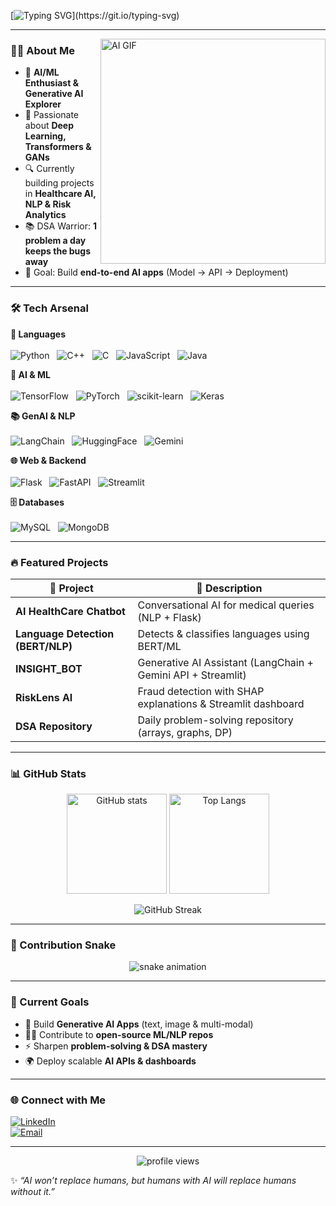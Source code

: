 <!-- Typing animation -->
[![Typing SVG](https://readme-typing-svg.demolab.com?font=Fira+Code&size=26&pause=1000&color=00F779&width=650&lines=Hi+%F0%9F%91%8B%2C+I'm+Vivek+Marri!;AI+%26+ML+Enthusiast+%F0%9F%A4%96;Generative+AI+Explorer+%F0%9F%9A%80;DSA+Problem+Solver+%F0%9F%92%BB;Building+AI+Apps+that+Matter!)](https://git.io/typing-svg)

---

<img align="right" alt="AI GIF" src="https://media.giphy.com/media/QTfX9Ejfra3ZmNxh6B/giphy.gif" width="360"/>

### 👨‍💻 About Me  

- 🤖 **AI/ML Enthusiast & Generative AI Explorer**  
- 🧠 Passionate about **Deep Learning, Transformers & GANs**  
- 🔍 Currently building projects in **Healthcare AI, NLP & Risk Analytics**  
- 📚 DSA Warrior: **1 problem a day keeps the bugs away**  
- 🎯 Goal: Build **end-to-end AI apps** (Model → API → Deployment)  

---
### 🛠️ Tech Arsenal  

<p align="center">

<!-- Languages -->
<b>🚀 Languages</b>  
<br>
![Python](https://img.shields.io/badge/Python-3670A0?logo=python&logoColor=ffdd54) &nbsp;
![C++](https://img.shields.io/badge/C++-00599C?logo=cplusplus&logoColor=white) &nbsp;
![C](https://img.shields.io/badge/C-555555?logo=c&logoColor=white) &nbsp;
![JavaScript](https://img.shields.io/badge/JavaScript-F7DF1E?logo=javascript&logoColor=black) &nbsp;
![Java](https://img.shields.io/badge/Java-007396?logo=java&logoColor=white)


<!-- AI & ML -->
<b>🤖 AI & ML</b>  
<br>
![TensorFlow](https://img.shields.io/badge/TensorFlow-FF6F00?logo=tensorflow&logoColor=white) &nbsp;
![PyTorch](https://img.shields.io/badge/PyTorch-EE4C2C?logo=pytorch&logoColor=white) &nbsp;
![scikit-learn](https://img.shields.io/badge/scikit--learn-F7931E?logo=scikit-learn&logoColor=white) &nbsp;
![Keras](https://img.shields.io/badge/Keras-D00000?logo=keras&logoColor=white)  


<!-- GenAI & NLP -->
<b>📚 GenAI & NLP</b>  
<br>
![LangChain](https://img.shields.io/badge/LangChain-0E76A8?logo=openai&logoColor=white) &nbsp;
![HuggingFace](https://img.shields.io/badge/HuggingFace-FCC624?logo=huggingface&logoColor=black) &nbsp;
![Gemini](https://img.shields.io/badge/Google%20Gemini-4285F4?logo=google&logoColor=white)  

<!-- Web & Backend -->
<b>🌐 Web & Backend</b>  
<br>
![Flask](https://img.shields.io/badge/Flask-000000?logo=flask&logoColor=white) &nbsp;
![FastAPI](https://img.shields.io/badge/FastAPI-009688?logo=fastapi&logoColor=white) &nbsp;
![Streamlit](https://img.shields.io/badge/Streamlit-FF4B4B?logo=streamlit&logoColor=white)  

<!-- Databases -->
<b>🗄️ Databases</b>  
<br>
![MySQL](https://img.shields.io/badge/MySQL-4479A1?logo=mysql&logoColor=white) &nbsp;
![MongoDB](https://img.shields.io/badge/MongoDB-47A248?logo=mongodb&logoColor=white)

</p>



---

### 🔥 Featured Projects  

| 🚀 Project | 📌 Description |
|------------|---------------|
| **AI HealthCare Chatbot** | Conversational AI for medical queries (NLP + Flask) |
| **Language Detection (BERT/NLP)** | Detects & classifies languages using BERT/ML |
| **INSIGHT_BOT** | Generative AI Assistant (LangChain + Gemini API + Streamlit) |
| **RiskLens AI** | Fraud detection with SHAP explanations & Streamlit dashboard |
| **DSA Repository** | Daily problem-solving repository (arrays, graphs, DP) |

---

### 📊 GitHub Stats  

<p align="center">
  <img src="https://github-readme-stats.vercel.app/api?username=VIVEK-MARRI&show_icons=true&theme=tokyonight" alt="GitHub stats" height="160"/>
  <img src="https://github-readme-stats.vercel.app/api/top-langs/?username=VIVEK-MARRI&layout=compact&theme=tokyonight" alt="Top Langs" height="160"/>
</p>  

<p align="center">
  <img src="https://streak-stats.demolab.com?user=VIVEK-MARRI&theme=tokyonight&hide_border=true" alt="GitHub Streak" />
</p>


---

### 🐍 Contribution Snake  

<p align="center">
  <img src="output/github-contribution-grid-snake.svg" alt="snake animation"/>
</p>


---


### 🎯 Current Goals  

- 🚀 Build **Generative AI Apps** (text, image & multi-modal)  
- 🧑‍💻 Contribute to **open-source ML/NLP repos**  
- ⚡ Sharpen **problem-solving & DSA mastery**  
- 🌍 Deploy scalable **AI APIs & dashboards**  

---

### 🌐 Connect with Me  

[![LinkedIn](https://img.shields.io/badge/LinkedIn-blue?logo=linkedin&logoColor=white)](https://www.linkedin.com/in/vivek-marri-49419a274/)  
[![Email](https://img.shields.io/badge/Email-D14836?logo=gmail&logoColor=white)](mailto:vivekyadavmarri@gmail.com)  

---

<p align="center">
  <img src="https://komarev.com/ghpvc/?username=VIVEK-MARRI&label=Profile+Views&color=blue&style=flat" alt="profile views"/>
</p>

✨ *“AI won’t replace humans, but humans with AI will replace humans without it.”*  

